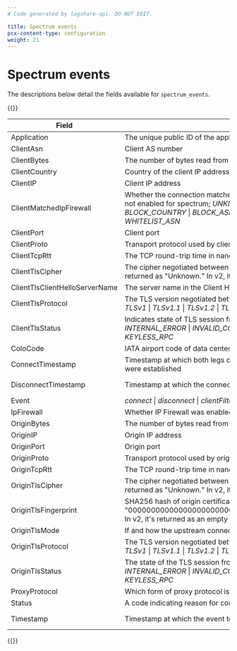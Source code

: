 ```yaml
---
# Code generated by logshare-api. DO NOT EDIT.

title: Spectrum events
pcx-content-type: configuration
weight: 21
---
```


# Spectrum events

The descriptions below detail the fields available for `spectrum_events`.

{{<table-wrap>}}

| Field | Value | Type |
| -- | -- | -- |
| Application | The unique public ID of the application on which the event occurred | string |
| ClientAsn | Client AS number | int |
| ClientBytes | The number of bytes read from the client by the Spectrum service | int |
| ClientCountry | Country of the client IP address | string |
| ClientIP | Client IP address | string |
| ClientMatchedIpFirewall | Whether the connection matched any IP Firewall rules. UNKNOWN = No match or Firewall not enabled for spectrum; <em>UNKNOWN</em> \| <em>ALLOW</em> \| <em>BLOCK_ERROR</em> \| <em>BLOCK_IP</em> \| <em>BLOCK_COUNTRY</em> \| <em>BLOCK_ASN</em> \| <em>WHITELIST_IP</em> \| <em>WHITELIST_COUNTRY</em> \| <em>WHITELIST_ASN</em> | string |
| ClientPort | Client port | int |
| ClientProto | Transport protocol used by client; <em>tcp</em> \| <em>udp</em> \| <em>unix</em> | string |
| ClientTcpRtt | The TCP round-trip time in nanoseconds between the client and Spectrum | int |
| ClientTlsCipher | The cipher negotiated between the client and Spectrum. In v1, an unknown cipher returned as "Unknown." In v2, it's returned as "UNK." | string |
| ClientTlsClientHelloServerName | The server name in the Client Hello message from client to Spectrum | string |
| ClientTlsProtocol | The TLS version negotiated between the client and Spectrum; <em>unknown</em> \| <em>none</em> \| <em>SSLv3</em> \| <em>TLSv1</em> \| <em>TLSv1.1</em> \| <em>TLSv1.2</em> \| <em>TLSv1.3</em> | string |
| ClientTlsStatus | Indicates state of TLS session from the client to Spectrum; <em>UNKNOWN</em> \| <em>OK</em> \| <em>INTERNAL_ERROR</em> \| <em>INVALID_CONFIG</em> \| <em>INVALID_SNI</em> \| <em>HANDSHAKE_FAILED</em> \| <em>KEYLESS_RPC</em> | string |
| ColoCode | IATA airport code of data center that received the request | string |
| ConnectTimestamp | Timestamp at which both legs of the connection (client/edge, edge/origin or nexthop) were established | int or string |
| DisconnectTimestamp | Timestamp at which the connection was closed | int or string |
| Event | <em>connect</em> \| <em>disconnect</em> \| <em>clientFiltered</em> \| <em>tlsError</em> \| <em>resolveOrigin</em> \| <em>originError</em> | string |
| IpFirewall | Whether IP Firewall was enabled at time of connection | bool |
| OriginBytes | The number of bytes read from the origin by Spectrum | int |
| OriginIP | Origin IP address | string |
| OriginPort | Origin port | int |
| OriginProto | Transport protocol used by origin; <em>tcp</em> \| <em>udp</em> \| <em>unix</em> | string |
| OriginTcpRtt | The TCP round-trip time in nanoseconds between Spectrum and the origin | int |
| OriginTlsCipher | The cipher negotiated between Spectrum and the origin. In v1, an unknown cipher returned as "Unknown." In v2, it's returned as "UNK." | string |
| OriginTlsFingerprint | SHA256 hash of origin certificate. In v1, an unknown SHA256 hash is returned as "0000000000000000000000000000000000000000000000000000000000000000." In v2, it's returned as an empty string. | string |
| OriginTlsMode | If and how the upstream connection is encrypted; <em>unknown</em> \| <em>off</em> \| <em>flexible</em> \| <em>full</em> \| <em>strict</em> | string |
| OriginTlsProtocol | The TLS version negotiated between Spectrum and the origin; <em>unknown</em> \| <em>none</em> \| <em>SSLv3</em> \| <em>TLSv1</em> \| <em>TLSv1.1</em> \| <em>TLSv1.2</em> \| <em>TLSv1.3</em> | string |
| OriginTlsStatus | The state of the TLS session from Spectrum to the origin; <em>UNKNOWN</em> \| <em>OK</em> \| <em>INTERNAL_ERROR</em> \| <em>INVALID_CONFIG</em> \| <em>INVALID_SNI</em> \| <em>HANDSHAKE_FAILED</em> \| <em>KEYLESS_RPC</em> | string |
| ProxyProtocol | Which form of proxy protocol is applied to the given connection; <em>off</em> \| <em>v1</em> \| <em>v2</em> \| <em>simple</em> | string |
| Status | A code indicating reason for connection closure | int |
| Timestamp | Timestamp at which the event took place | int or string |

{{</table-wrap>}}
